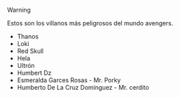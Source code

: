>[!WARNING]
> Estos son los villanos más peligrosos del mundo avengers.  
> * Thanos
> * Loki
> * Red Skull
> * Hela
> * Ultrón
> * Humbert Dz
> * Esmeralda Garces Rosas - Mr. Porky
> * Humberto De La Cruz Domínguez - Mr. cerdito